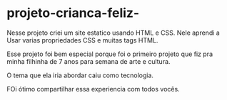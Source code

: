 # projeto-crianca-feliz-

Nesse projeto criei um site estatico usando HTML e CSS. 
Nele aprendi a Usar varias propriedades CSS e muitas tags HTML.

Esse projeto foi bem especial porque foi o primeiro projeto que fiz pra minha filhinha de 7  anos para semana de arte e cultura.

O tema que ela iria abordar caiu como tecnologia.

FOi ótimo compartilhar essa experiencia com todos vocês.

